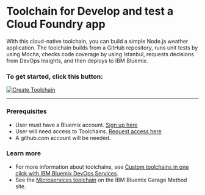 # Toolchain for Develop and test a Cloud Foundry app

With this cloud-native toolchain, you can build a simple Node.js weather application. The toolchain builds from a GitHub repository, runs unit tests by using Mocha, checks code coverage by using Istanbul, requests decisions from DevOps Insights, and then deploys to IBM Bluemix.

### To get started, click this button:
[![Create Toolchain](https://console.bluemix.net/devops/graphics/create_toolchain_button.png)](https://dev-console.stage1.bluemix.net/devops/setup/deploy/?repository=https%3A//github.com/lauraalkhoury/dra-toolchain-demo)


---
### Prerequisites

* User must have a Bluemix account. [Sign up here](https://console.bluemix.net/registration/)
* User will need access to Toolchains.  [Request access here](https://console.bluemix.net/devops/)
* A github.com account will be needed.


### Learn more

* For more information about toolchains, see [Custom toolchains in one click with IBM Bluemix DevOps Services](https://developer.ibm.com/devops-services/2016/06/16/open-toolchain-with-ibm-bluemix-devops-services/).
* See the [Microservices toolchain](https://www.ibm.com/devops/method/toolchains/microservices_toolchain) on the IBM Bluemix Garage Method site.
